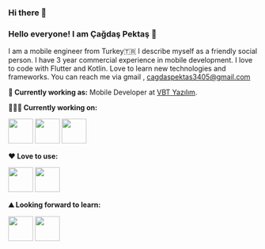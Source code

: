 ### Hi there 👋

### Hello everyone! I am Çağdaş Pektaş 👋
 
 
 
I am a mobile engineer from Turkey🇹🇷 I describe myself as a friendly social person. I have 3 year commercial experience in mobile development. I love to code with Flutter and Kotlin. Love to learn new technologies and frameworks. You can reach me via gmail , cagdaspektas3405@gmail.com
 
 

**💼 Currently working as:** Mobile Developer at <a href="https://www.vbt.com.tr/" target="_blank">VBT Yazılım</a>.
 
**👨🏻‍💻 Currently working on:**
 
<code><a href="https://docs.flutter.dev/" target="_blank"><img height="50" src="https://www.vectorlogo.zone/logos/flutterio/flutterio-icon.svg"></a></code>
<code><a href="https://firebase.google.com/" target="_blank"><img height="50" src="https://www.vectorlogo.zone/logos/firebase/firebase-ar21.svg"></a></code>
<code><a href="https://kotlinlang.org/" target="_blank"><img height="50" src="https://reeder.com.tr/media/magefan_blog/what_is_kotlin_banner_image.png"></a></code>

**:heart: Love to use:**
 
<code><a href="https://docs.flutter.dev/" target="_blank"><img height="50" src="https://www.vectorlogo.zone/logos/flutterio/flutterio-icon.svg"></a></code>
<code><a href="https://kotlinlang.org/" target="_blank"><img height="50" src="https://reeder.com.tr/media/magefan_blog/what_is_kotlin_banner_image.png"></a></code>

 
**⛰ Looking forward to learn:**

 
 
 <code><a href="https://kotlinlang.org/" target="_blank"><img height="50" src="https://reeder.com.tr/media/magefan_blog/what_is_kotlin_banner_image.png"></a></code>
  <code><a href="https://developer.apple.com/swift/resources/" target="_blank"><img height="50" src="https://upload.wikimedia.org/wikipedia/commons/thumb/9/9d/Swift_logo.svg/800px-Swift_logo.svg.png"></a></code>


